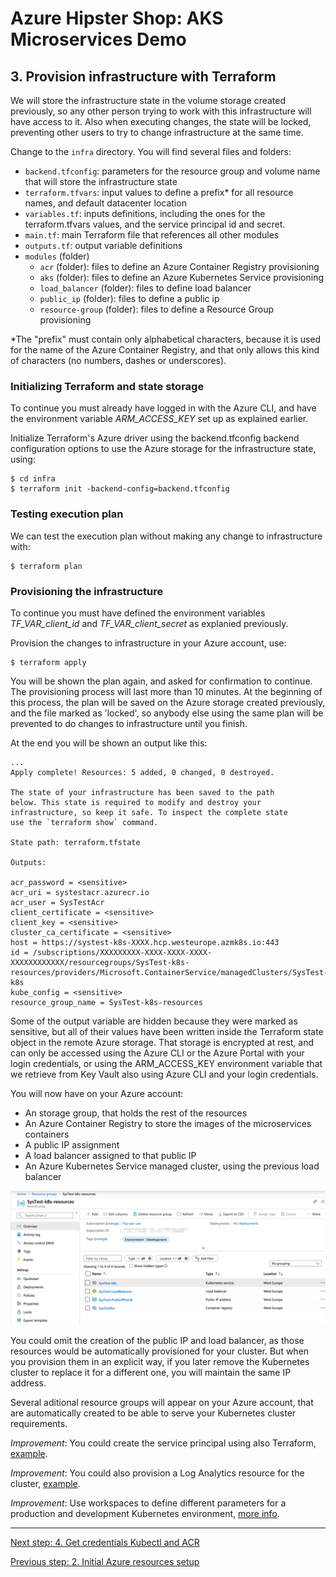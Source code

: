 # Azure Hipster Shop: AKS Microservices Demo

## 3. Provision infrastructure with Terraform

We will store the infrastructure state in the volume storage created previously, so any other person trying to work with this infrastructure will have access to it. Also when executing changes, the state will be locked, preventing other users to try to change infrastructure at the same time.

Change to the `infra` directory. You will find several files and folders:

 * `backend.tfconfig`: parameters for the resource group and volume name that will store the infrastructure state
 * `terraform.tfvars`: input values to define a prefix\* for all resource names, and default datacenter location
 * `variables.tf`: inputs definitions, including the ones for the terraform.tfvars values, and the service principal id and secret.
 * `main.tf`: main Terraform file that references all other modules
 * `outputs.tf`: output variable definitions
 * `modules` (folder)
   * `acr` (folder): files to define an Azure Container Registry provisioning
   * `aks` (folder): files to define an Azure Kubernetes Service provisioning
   * `load_balancer` (folder): files to define load balancer
   * `public_ip` (folder): files to define a public ip
   * `resource-group` (folder): files to define a Resource Group provisioning

\*The "prefix" must contain only alphabetical characters, because it is used for the name of the Azure Container Registry, and that only allows this kind of characters (no numbers, dashes or underscores).

### Initializing Terraform and state storage

To continue you must already have logged in with the Azure CLI, and have the environment variable _ARM_ACCESS_KEY_ set up as explained earlier.

Initialize Terraform's Azure driver using the backend.tfconfig backend configuration options to use the Azure storage for the infrastructure state, using:

```
$ cd infra
$ terraform init -backend-config=backend.tfconfig
```

### Testing execution plan

We can test the execution plan without making any change to infrastructure with:

```
$ terraform plan
```

### Provisioning the infrastructure

To continue you must have defined the environment variables _TF_VAR_client_id_ and _TF_VAR_client_secret_ as explanied previously.

Provision the changes to infrastructure in your Azure account, use:

```
$ terraform apply
```

You will be shown the plan again, and asked for confirmation to continue. The provisioning process will last more than 10 minutes. At the beginning of this process, the plan will be saved on the Azure storage created previously, and the file marked as 'locked', so anybody else using the same plan will be prevented to do changes to infrastructure until you finish.

At the end you will be shown an output like this:

```
...
Apply complete! Resources: 5 added, 0 changed, 0 destroyed.

The state of your infrastructure has been saved to the path
below. This state is required to modify and destroy your
infrastructure, so keep it safe. To inspect the complete state
use the `terraform show` command.

State path: terraform.tfstate

Outputs:

acr_password = <sensitive>
acr_uri = systestacr.azurecr.io
acr_user = SysTestAcr
client_certificate = <sensitive>
client_key = <sensitive>
cluster_ca_certificate = <sensitive>
host = https://systest-k8s-XXXX.hcp.westeurope.azmk8s.io:443
id = /subscriptions/XXXXXXXXX-XXXX-XXXX-XXXX-XXXXXXXXXXXX/resourcegroups/SysTest-k8s-resources/providers/Microsoft.ContainerService/managedClusters/SysTest-k8s
kube_config = <sensitive>
resource_group_name = SysTest-k8s-resources
```

Some of the output variable are hidden because they were marked as sensitive, but all of their values have been written inside the Terraform state object in the remote Azure storage. That storage is encrypted at rest, and can only be accessed using the Azure CLI or the Azure Portal with your login credentials, or using the ARM_ACCESS_KEY environment variable that we retrieve from Key Vault also using Azure CLI and your login credentials.

You will now have on your Azure account:
 * An storage group, that holds the rest of the resources
 * An Azure Container Registry to store the images of the microservices containers
 * A public IP assignment
 * A load balancer assigned to that public IP
 * An Azure Kubernetes Service managed cluster, using the previous load balancer

![Azure infrastructure](../docs/img/azure_infra.png)

You could omit the creation of the public IP and load balancer, as those resources would be automatically provisioned for your cluster. But when you provision them in an explicit way, if you later remove the Kubernetes cluster to replace it for a different one, you will maintain the same IP address.

Several aditional resource groups will appear on your Azure account, that are automatically created to be able to serve your Kubernetes cluster requirements.

_Improvement_: You could create the service principal using also Terraform, [example](https://medium.com/@kari.marttila/creating-azure-kubernetes-service-aks-the-right-way-9b18c665a6fa).

_Improvement_: You could also provision a Log Analytics resource for the cluster, [example](https://docs.microsoft.com/en-us/azure/terraform/terraform-create-k8s-cluster-with-tf-and-aks).

_Improvement_: Use workspaces to define different parameters for a production and development Kubernetes environment, [more info](https://www.terraform.io/docs/state/workspaces.html).

---
[Next step: 4. Get credentials Kubectl and ACR](../docs/04_get_credentials.md)  

[Previous step: 2. Initial Azure resources setup](../docs/02_setup_az_sp.md)

